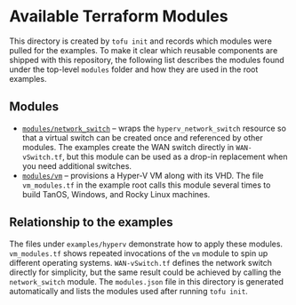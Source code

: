 # Available Terraform Modules

This directory is created by `tofu init` and records which modules were pulled for the examples. To make it clear which reusable components are shipped with this repository, the following list describes the modules found under the top-level `modules` folder and how they are used in the root examples.

## Modules

- [`modules/network_switch`](../../modules/network_switch) – wraps the `hyperv_network_switch` resource so that a virtual switch can be created once and referenced by other modules. The examples create the WAN switch directly in `WAN-vSwitch.tf`, but this module can be used as a drop-in replacement when you need additional switches.
- [`modules/vm`](../../modules/vm) – provisions a Hyper-V VM along with its VHD. The file `vm_modules.tf` in the example root calls this module several times to build TanOS, Windows, and Rocky Linux machines.

## Relationship to the examples

The files under `examples/hyperv` demonstrate how to apply these modules. `vm_modules.tf` shows repeated invocations of the `vm` module to spin up different operating systems. `WAN-vSwitch.tf` defines the network switch directly for simplicity, but the same result could be achieved by calling the `network_switch` module. The `modules.json` file in this directory is generated automatically and lists the modules used after running `tofu init`.

